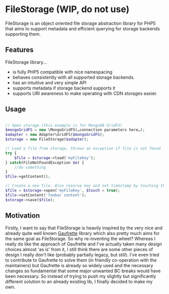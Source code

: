 FileStorage (WIP, do not use)
===========

FileStorage is an object oriented file storage abstraction library for PHP5 that aims to support metadata and efficient querying for storage backends supporting them.

## Features

FileStorage library...

* is fully PHP5 compatible with nice namespacing
* behaves consistently with all supported storage backends.
* has an intuitive and very simple API
* supports metadata if storage backend supports it
* supports URI awareness to make operating with CDN storages easier.

## Usage

```php

// Open storage (this example is for MongoDB GridFS)
$mongoGridFS = new \MongoGridFS(…connection parameters here…);
$adapter = new Adapter\GridFS($mongoGridFS);
$storage = new FileStorage($adapter);

// Load a file from storage, throws an exception if file is not found
try {
    $file = $storage->load('myFileKey');
} catch(FileNotFoundException $e) {
	//do something
}
$file->getContent();

// Create a new file. Also reserve key and set timestamp by touching the file immediately
$file = $storage->open('myFileKey', $touch = true);
$file->setContent('foobar content');
$storage->save($file);

```

## Motivation

Firstly, I want to say that FileStorage is heavily inspired by the very nice and already quite well known [Gaufrette](https://github.com/KnpLabs/Gaufrette) library which also pretty much aims for the same goal as FileStorage. So why re-inventing the wheel? Whereas I really do like the approach of Gaufrette and I've actually taken many design choices almost 'as is' from it, I still think there are some other pieces of design I really don't like (probably partially legacy, but still). I've even tried to contribute to Gaufrette to solve them (in friendly co-operation with the maintainers) but Gaufrette is already so widely used and the necessary changes so fundamental that some major unwanted BC breaks would have been necessary. So instead of trying to push my slightly but significantly different solution to an already existing lib, I finally decided to make my own.
